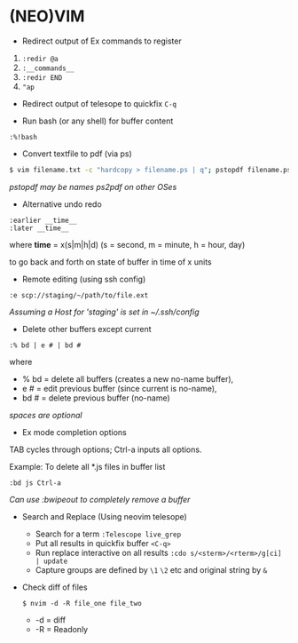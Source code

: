 # (NEO)VIM

- Redirect output of Ex commands to register

1. `:redir @a`
2. `:__commands__`
3. `:redir END`
4. `"ap`

- Redirect output of telesope to quickfix `C-q`

- Run bash (or any shell) for buffer content

```
:%!bash
```

- Convert textfile to pdf (via ps)

```sh
$ vim filename.txt -c "hardcopy > filename.ps | q"; pstopdf filename.ps
```

_pstopdf may be names ps2pdf on other OSes_

- Alternative undo redo

```vim
:earlier __time__
:later __time__
```

where **time** = x(s|m|h|d) (s = second, m = minute, h = hour, day)

to go back and forth on state of buffer in time of x units

- Remote editing (using ssh config)

```vim
:e scp://staging/~/path/to/file.ext
```

_Assuming a Host for 'staging' is set in ~/.ssh/config_

- Delete other buffers except current

```vim
:% bd | e # | bd #
```

where

- % bd = delete all buffers (creates a new no-name buffer),
- e # = edit previous buffer (since current is no-name),
- bd # = delete previous buffer (no-name)

_spaces are optional_

- Ex mode completion options

TAB cycles through options; Ctrl-a inputs all options.

Example: To delete all \*.js files in buffer list

```vim
:bd js Ctrl-a
```

_Can use :bwipeout to completely remove a buffer_

- Search and Replace (Using neovim telesope)

  - Search for a term `:Telescope live_grep`
  - Put all results in quickfix buffer `<C-q>`
  - Run replace interactive on all results `:cdo s/<sterm>/<rterm>/g[ci] | update`
  - Capture groups are defined by `\1` `\2` etc and original string by `&`

- Check diff of files

  ```shell
  $ nvim -d -R file_one file_two
  ```

  - -d = diff
  - -R = Readonly
